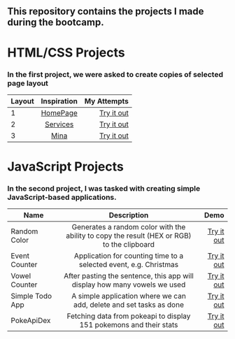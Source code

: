 ## This repository contains the projects I made during the bootcamp.

# HTML/CSS Projects
### In the first project, we were asked to create copies of selected page layout
  
| Layout       | Inspiration | My Attempts  |
| -------------|:-----------:| ------------:|
| 1 | [HomePage](https://imgur.com/sFaHtJi)                                  | [Try it out](https://goofy-hodgkin-9ee6d6.netlify.app/)   |
| 2 | [Services](https://imgur.com/p5wTaY3)                                  | [Try it out](https://vibrant-wilson-9093c8.netlify.app/)  |
| 3 | [Mina](https://zyro.com/pl/preview/mina?returnPath=/templates#desktop) | [Try it out](https://flamboyant-bose-eb92ce.netlify.app/) |

# JavaScript Projects
### In the second project, I was tasked with creating simple JavaScript-based applications.

| Name | Description | Demo   |
| -------------|:-----------:| ------------:|
| Random Color | Generates a random color with the ability to copy the result (HEX or RGB) to the clipboard | [Try it out](https://goofy-hodgkin-9ee6d6.netlify.app/)   |
| Event Counter | Application for counting time to a selected event, e.g. Christmas | [Try it out](https://agitated-wiles-bc0524.netlify.app/)  |
| Vowel Counter | After pasting the sentence, this app will display how many vowels we used | [Try it out](https://inquisitive-quokka-71b312.netlify.app/) |
| Simple Todo App | A simple application where we can add, delete and set tasks as done| [Try it out](https://prismatic-meringue-280d01.netlify.app/) |
| PokeApiDex | Fetching data from pokeapi to display 151 pokemons and their stats | [Try it out](https://steady-wisp-41401a.netlify.app/) |
